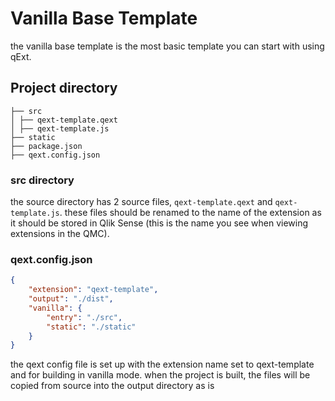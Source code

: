 # Vanilla Base Template

the vanilla base template is the most basic template you can start with using qExt.

## Project directory

```
├── src
│ ├── qext-template.qext
│ ├── qext-template.js
├── static
├── package.json
├── qext.config.json
```

### src directory

the source directory has 2 source files, `qext-template.qext` and `qext-template.js`. these files should be renamed to the name of the extension as it should be stored in Qlik Sense (this is the name you see when viewing extensions in the QMC).

### qext.config.json

```json
{
	"extension": "qext-template",
	"output": "./dist",
	"vanilla": {
		"entry": "./src",
		"static": "./static"
	}
}
```

the qext config file is set up with the extension name set to qext-template and for building in vanilla mode. when the project is built, the files will be copied from source into the output directory as is
